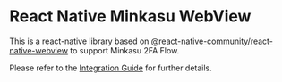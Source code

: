 # React Native Minkasu WebView

This is a react-native library based on [@react-native-community/react-native-webview](https://github.com/react-native-community/react-native-webview) to support Minkasu 2FA Flow.

Please refer to the [Integration Guide](https://github.com/mk-it-admin/Minkasu2FA_SampleApp/tree/ReactNative_v1.1.3/ReactNative/SampleReactApp) for further details.
